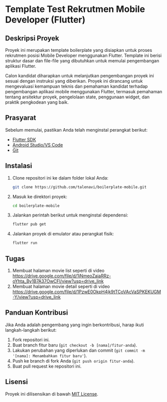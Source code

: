 # Template Test Rekrutmen Mobile Developer (Flutter)

## Deskripsi Proyek
Proyek ini merupakan template boilerplate yang disiapkan untuk proses rekrutmen posisi Mobile Developer menggunakan Flutter. Template ini berisi struktur dasar dan file-file yang dibutuhkan untuk memulai pengembangan aplikasi Flutter.

Calon kandidat diharapkan untuk melanjutkan pengembangan proyek ini sesuai dengan instruksi yang diberikan. Proyek ini dirancang untuk mengevaluasi kemampuan teknis dan pemahaman kandidat terhadap pengembangan aplikasi mobile menggunakan Flutter, termasuk pemahaman tentang arsitektur proyek, pengelolaan state, penggunaan widget, dan praktik pengkodean yang baik.

## Prasyarat
Sebelum memulai, pastikan Anda telah menginstal perangkat berikut:
- [Flutter SDK](https://flutter.dev/docs/get-started/install)
- [Android Studio/VS Code](https://developer.android.com/studio)
- [Git](https://git-scm.com/)

## Instalasi
1. Clone repositori ini ke dalam folder lokal Anda:
    ```bash
    git clone https://github.com/talenavi/boilerplate-mobile.git
    ```
2. Masuk ke direktori proyek:
    ```bash
    cd boilerplate-mobile
    ```
3. Jalankan perintah berikut untuk menginstal dependensi:
    ```bash
    flutter pub get
    ```
4. Jalankan proyek di emulator atau perangkat fisik:
    ```bash
    flutter run
    ```

## Tugas
1. Membuat halaman movie list seperti di video https://drive.google.com/file/d/1jNmeoZaiaRRz-oYhta_By1B7A37OwCFl/view?usp=drive_link
2. Membuat halaman movie detail seperti di video https://drive.google.com/file/d/1PzwE0OkpH4jk9tTCoVAcVaSPKEKUGM-Y/view?usp=drive_link

## Panduan Kontribusi
Jika Anda adalah pengembang yang ingin berkontribusi, harap ikuti langkah-langkah berikut:
1. Fork repositori ini.
2. Buat branch fitur baru (`git checkout -b [nama]/fitur-anda`).
3. Lakukan perubahan yang diperlukan dan commit (`git commit -m '[nama]: Menambahkan fitur baru'`).
4. Push ke branch di fork Anda (`git push origin fitur-anda`).
5. Buat pull request ke repositori ini.

## Lisensi
Proyek ini dilisensikan di bawah [MIT License](LICENSE).
